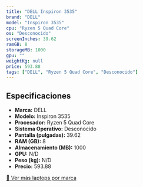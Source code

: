 ```yaml
---
title: "DELL Inspiron 3535"
brand: "DELL"
model: "Inspiron 3535"
cpu: "Ryzen 5 Quad Core"
os: "Desconocido"
screenInches: 39.62
ramGB: 8
storageMB: 1000
gpu: ""
weightKg: null
price: 593.88
tags: ["DELL", "Ryzen 5 Quad Core", "Desconocido"]
---
```

## Especificaciones

- **Marca:** DELL
- **Modelo:** Inspiron 3535
- **Procesador:** Ryzen 5 Quad Core
- **Sistema Operativo:** Desconocido
- **Pantalla (pulgadas):** 39.62
- **RAM (GB):** 8
- **Almacenamiento (MB):** 1000
- **GPU:** N/D
- **Peso (kg):** N/D
- **Precio:** 593.88

[:rocket: Ver más laptops por marca](/brand/dell)
